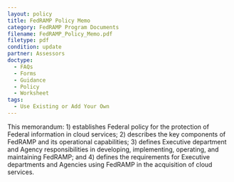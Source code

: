 ```yaml
---
layout: policy   
title: FedRAMP Policy Memo
category: FedRAMP Program Documents
filename: FedRAMP_Policy_Memo.pdf
filetype: pdf
condition: update
partner: Assessors
doctype:
  - FAQs
  - Forms
  - Guidance
  - Policy
  - Worksheet
tags: 
  - Use Existing or Add Your Own
---
```

This memorandum: 1) establishes Federal policy for the protection of Federal information in cloud services; 2) describes the key components of FedRAMP and its operational capabilities; 3) defines Executive department and Agency responsibilities in developing, implementing, operating, and maintaining FedRAMP; and 4) defines the requirements for Executive departments and Agencies using FedRAMP in the acquisition of cloud services.
